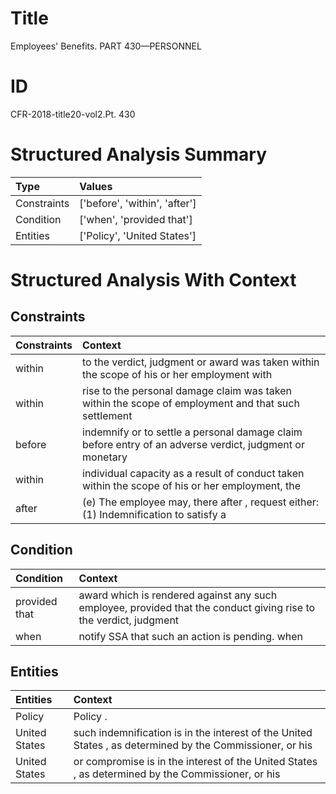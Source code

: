 # Title

 Employees' Benefits. PART 430—PERSONNEL


# ID

 CFR-2018-title20-vol2.Pt. 430


# Structured Analysis Summary

| Type        | Values                        |
|:------------|:------------------------------|
| Constraints | ['before', 'within', 'after'] |
| Condition   | ['when', 'provided that']     |
| Entities    | ['Policy', 'United States']   |


# Structured Analysis With Context

 


## Constraints

| Constraints   | Context                                                                                                 |
|:--------------|:--------------------------------------------------------------------------------------------------------|
| within        | to the verdict, judgment or award was taken within the scope of his or her employment with              |
| within        | rise to the personal damage claim was taken within the scope of employment and that such settlement     |
| before        | indemnify or to settle a personal damage claim before entry of an adverse verdict, judgment or monetary |
| within        | individual capacity as a result of conduct taken within the scope of his or her employment, the         |
| after         | (e) The employee may, there after , request either: (1) Indemnification to satisfy a                    |


## Condition

| Condition     | Context                                                                                                           |
|:--------------|:------------------------------------------------------------------------------------------------------------------|
| provided that | award which is rendered against any such employee, provided that the conduct giving rise to the verdict, judgment |
| when          | notify SSA that such an action is pending. when                                                                   |


## Entities

| Entities      | Context                                                                                                  |
|:--------------|:---------------------------------------------------------------------------------------------------------|
| Policy        | Policy .                                                                                                 |
| United States | such indemnification is in the interest of the United States , as determined by the Commissioner, or his |
| United States | or compromise is in the interest of the United States , as determined by the Commissioner, or his        |


